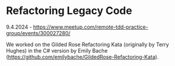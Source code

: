 # Refactoring Legacy Code
9.4.2024 - https://www.meetup.com/remote-tdd-practice-group/events/300027280/

We worked on the Gilded Rose Refactoring Kata (originally by Terry Hughes) in the C# version by Emily Bache (https://github.com/emilybache/GildedRose-Refactoring-Kata).